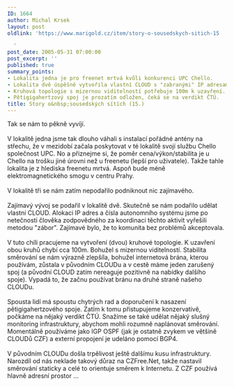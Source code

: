 ```yaml
---
ID: 1664
author: Michal Krsek
layout: post
oldlink: 'https://www.marigold.cz/item/story-o-sousedskych-sitich-15

  '
post_date: 2005-05-31 07:00:00
post_excerpt: ''
published: true
summary_points:
- Lokalita jedna je pro freenet mrtvá kvůli konkurenci UPC Chello.
- Lokalita dvě úspěšně vytvořila vlastní CLOUD s "zabranými" IP adresami.
- Kruhová topologie s mizernou viditelností potřebuje 100m k uzavření.
- Pětigigahertzový spoj je prozatím odložen, čeká se na verdikt ČTÚ.
title: Story o&nbsp;sousedských sítích (15.)
---
```


<p>Tak se nám to pěkně vyvíjí. <br />
<br />
V lokalitě jedna jsme tak dlouho váhali s instalací pořádné antény na
střechu, že v mezidobí začala poskytovat v té lokalitě svojí službu
Chello společnost UPC. No a přiznejme si, že poměr cena/výkon/stabilita
je u Chello na trošku jiné úrovni než u freenetu (lepší pro uživatele).
Takže tahle lokalita je z hlediska freenetu mrtvá. Aspoň bude méně
elektromagnetického smogu v centru Prahy.<br />
<br />
V lokalitě tři se nám zatím nepodařilo podniknout nic zajímavého. <br />
<br />
Zajímavý vývoj se podařil v lokalitě dvě. Skutečně se nám podařilo
udělat vlastní CLOUD. Alokaci IP adres a čísla autonomního systému jsme
po netečnosti člověka zodpovědného za koordinaci těchto aktivit
vyřešili metodou "zábor". Zajímavé bylo, že to komunita bez problémů
akceptovala. <br />
<br />
V tuto chíli pracujeme na vytvoření (dvou) kruhové topologie. K
uzavření obou kruhů chybí cca 100m. Bohužel s mizernou viditelností.
Stabilita směrování se nám výrazně zlepšíla, bohužel internetová brána,
kterou používám, zůstala v původním CLOUDu a v cestě máme jeden
zarušený spoj (a původní CLOUD zatím nereaguje pozitivně na nabídky
dalšího spoje). Vypadá to, že začnu používat bránu na druhé straně
našeho CLOUDu.<br />
<br />
Spousta lidí má spoustu chytrých rad a doporučení k nasazení
pětigigahertzového spoje. Zatím k tomu přistupujeme konzervativě,
počkáme na nějaký verdikt ČTÚ. Snažíme se také udělat nějaký slušný
monitoring infrastruktury, abychom mohli rozumně naplánovat směrování.
Momentálně používáme jako IGP OSPF (jak je ostatně zvykem ve většině
CLOUDů CZF) a externí propojení je udeláno pomocí BGP4. <br />
<br />
V původním CLOUDu došla trpělivost ještě dalšímu kusu infrastruktury.
Narozdíl od nás neklade takový důraz na CZFree.Net, takže nastavil
směrování staticky a celé to orientuje směrem k Internetu. Z CZF
používá hlavně adresní prostor ... </p>